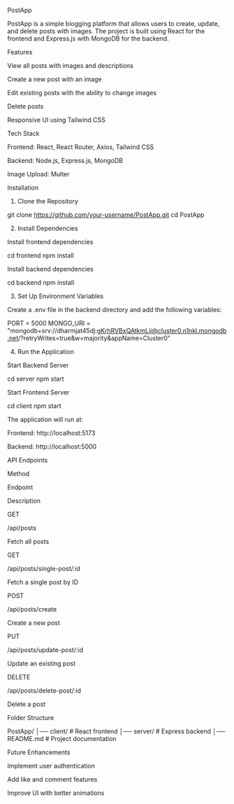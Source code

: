 PostApp

PostApp is a simple blogging platform that allows users to create, update, and delete posts with images. The project is built using React for the frontend and Express.js with MongoDB for the backend.

Features

View all posts with images and descriptions

Create a new post with an image

Edit existing posts with the ability to change images

Delete posts

Responsive UI using Tailwind CSS

Tech Stack

Frontend: React, React Router, Axios, Tailwind CSS

Backend: Node.js, Express.js, MongoDB

Image Upload: Multer

Installation

1. Clone the Repository

git clone https://github.com/your-username/PostApp.git
cd PostApp

2. Install Dependencies

Install frontend dependencies

cd frontend
npm install

Install backend dependencies

cd backend
npm install

3. Set Up Environment Variables

Create a .env file in the backend directory and add the following variables:

PORT  = 5000 
MONGO_URI = "mongodb+srv://dharmjat45dj:gKrhRVBxQAtkmLij@cluster0.n1nkl.mongodb.net/?retryWrites=true&w=majority&appName=Cluster0"


4. Run the Application

Start Backend Server

cd server
npm start

Start Frontend Server

cd client
npm start

The application will run at:

Frontend: http://localhost:5173

Backend: http://localhost:5000

API Endpoints

Method

Endpoint

Description

GET

/api/posts

Fetch all posts

GET

/api/posts/single-post/:id

Fetch a single post by ID

POST

/api/posts/create

Create a new post

PUT

/api/posts/update-post/:id

Update an existing post

DELETE

/api/posts/delete-post/:id

Delete a post

Folder Structure

PostApp/
│── client/  # React frontend
│── server/  # Express backend
│── README.md  # Project documentation

Future Enhancements

Implement user authentication

Add like and comment features

Improve UI with better animations